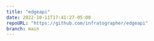 ```yaml
---
title: "edgeapi"
date: 2022-10-11T17:41:27-05:00
repoURL: "https://github.com/infratographer/edgeapi"
branch: main
---
```

